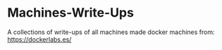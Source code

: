 # Machines-Write-Ups
A collections of write-ups of all machines made
docker machines from: https://dockerlabs.es/
